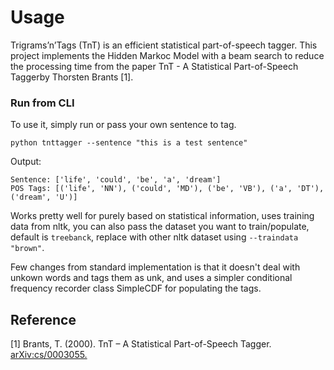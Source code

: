 # Usage
Trigrams’n’Tags (TnT) is an efficient statistical
part-of-speech tagger. This project implements the Hidden Markoc Model with a beam search to reduce the processing time from the paper TnT - A Statistical Part-of-Speech Taggerby Thorsten Brants [1].

### Run from CLI
To use it, simply run or pass your own sentence to tag.
```
python tnttagger --sentence "this is a test sentence"
```

Output:
```
Sentence: ['life', 'could', 'be', 'a', 'dream']
POS Tags: [('life', 'NN'), ('could', 'MD'), ('be', 'VB'), ('a', 'DT'), ('dream', 'U')]
```

Works pretty well for purely based on statistical information, uses training data from nltk, you can also pass the dataset you want to train/populate, default is `treebanck`, replace with other nltk dataset using `--traindata "brown"`. 

Few changes from standard implementation is that it doesn't deal with unkown words and tags them as unk, and uses a simpler conditional frequency recorder class SimpleCDF for populating the tags.

## Reference
[1] Brants, T. (2000). TnT – A Statistical Part-of-Speech Tagger. [arXiv:cs/0003055.](https://arxiv.org/abs/cs/0003055)
